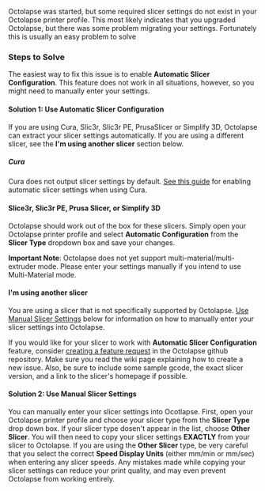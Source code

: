 Octolapse was started, but some required slicer settings do not exist in your Octolapse printer profile.  This most likely indicates that you upgraded Octolapse, but there was some problem migrating your settings.  Fortunately this is usually an easy problem to solve

### Steps to Solve

The easiest way to fix this issue is to enable **Automatic Slicer Configuration**.  This feature does not work in all situations, however, so you might need to manually enter your settings.  

#### Solution 1: Use Automatic Slicer Configuration
If you are using Cura, Slic3r, Slic3r PE, PrusaSlicer or Simplify 3D, Octolapse can extract your slicer settings automatically.  If you are using a different slicer, see the **I'm using another slicer** section below.

##### Cura
Cura does not output slicer settings by default.  <a href="https://github.com/FormerLurker/Octolapse/wiki/Automatic-Slicer-Settings#install-the-cura-settings-script" title="View the cura automatic slicer settings guide in a new window" target="_blank">See this guide</a> for enabling automatic slicer settings when using Cura.

#### Slice3r, Slic3r PE, Prusa Slicer, or Simplify 3D
Octolapse should work out of the box for these slicers.  Simply open your Octolapse printer profile and select **Automatic Configuration** from the **Slicer Type** dropdown box and save your changes.

**Important Note**: Octolapse does not yet support multi-material/multi-extruder mode.  Please enter your settings manually if you intend to use Multi-Material mode.

#### I'm using another slicer
You are using a slicer that is not specifically supported by Octolapse.  [Use Manual Slicer Settings](#use-manual-slicer-settings) below for information on how to manually enter your slicer settings into Octolapse.

If you would like for your slicer to work with **Automatic Slicer Configuration** feature, consider  <a href="https://github.com/FormerLurker/Octolapse/wiki/Request-a-New-Feature" title="Request a Feature" target="_blank">creating a feature request</a> in the Octolapse github repository.  Make sure you read the wiki page explaining how to create a new issue.  Also, be sure to include some sample gcode, the exact slicer version, and a link to the slicer's homepage if possible.

#### Solution 2: Use Manual Slicer Settings
You can manually enter your slicer settings into Ocotlapse.  First, open your Octolapse printer profile and choose your slicer type from the **Slicer Type** drop down box.  If your slicer type dosen't appear in the list, choose **Other Slicer**.  You will then need to copy your slicer settings **EXACTLY** from your slicer to Octolapse.  If you are using the **Other Slicer** type, be very careful that you select the correct **Speed Display Units** (either mm/min or mm/sec) when entering any slicer speeds.  Any mistakes made while copying your slicer settings can reduce your print quality, and may even prevent Octolapse from working entirely.
